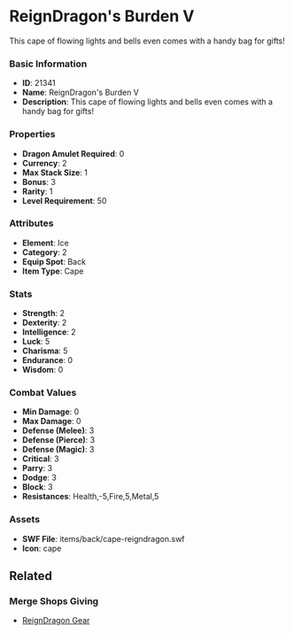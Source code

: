 # ReignDragon's Burden V

This cape of flowing lights and bells even comes with a handy bag for gifts!

### Basic Information

- **ID**: 21341
- **Name**: ReignDragon&#039;s Burden V
- **Description**: This cape of flowing lights and bells even comes with a handy bag for gifts!

### Properties

- **Dragon Amulet Required**: 0
- **Currency**: 2
- **Max Stack Size**: 1
- **Bonus**: 3
- **Rarity**: 1
- **Level Requirement**: 50

### Attributes

- **Element**: Ice
- **Category**: 2
- **Equip Spot**: Back
- **Item Type**: Cape

### Stats

- **Strength**: 2
- **Dexterity**: 2
- **Intelligence**: 2
- **Luck**: 5
- **Charisma**: 5
- **Endurance**: 0
- **Wisdom**: 0

### Combat Values

- **Min Damage**: 0
- **Max Damage**: 0
- **Defense (Melee)**: 3
- **Defense (Pierce)**: 3
- **Defense (Magic)**: 3
- **Critical**: 3
- **Parry**: 3
- **Dodge**: 3
- **Block**: 3
- **Resistances**: Health,-5,Fire,5,Metal,5

### Assets

- **SWF File**: items/back/cape-reigndragon.swf
- **Icon**: cape

## Related

### Merge Shops Giving

- [ReignDragon Gear](../merge-shops/380-reigndragon-gear.md)


